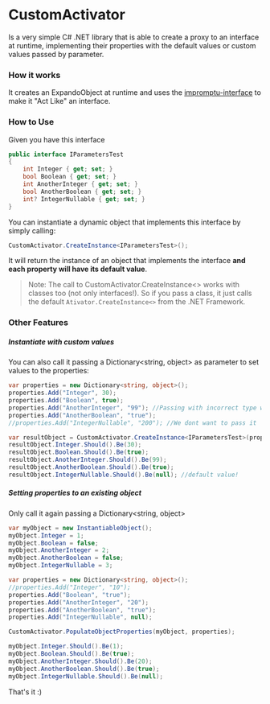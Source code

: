 # CustomActivator 
Is a very simple C# .NET library that is able to create a proxy to an interface at runtime, implementing their properties with the default values or custom values passed by parameter. 

### How it works
It creates an ExpandoObject at runtime and uses the [impromptu-interface] to make it "Act Like" an interface. 

### How to Use

Given you have this interface
```csharp
public interface IParametersTest
{
    int Integer { get; set; }
    bool Boolean { get; set; }
    int AnotherInteger { get; set; }
    bool AnotherBoolean { get; set; }
    int? IntegerNullable { get; set; }
}
```
You can instantiate a dynamic object that implements this interface by simply calling: 
```csharp
CustomActivator.CreateInstance<IParametersTest>();
```
It will return the instance of an object that implements the interface **and each property will have its default value**.

> Note: The call to CustomActivator.CreateInstance<> works with classes too (not only interfaces!). So if you pass a class, it just calls the default `Ativator.CreateInstance<>` from the .NET Framework.

### Other Features

##### Instantiate with custom values

You can also call it passing a Dictionary<string, object> as parameter to set values to the properties:
```csharp
var properties = new Dictionary<string, object>();
properties.Add("Integer", 30);
properties.Add("Boolean", true);
properties.Add("AnotherInteger", "99"); //Passing with incorrect type works to ;D
properties.Add("AnotherBoolean", "true");
//properties.Add("IntegerNullable", "200"); //We dont want to pass it

var resultObject = CustomActivator.CreateInstance<IParametersTest>(properties);
resultObject.Integer.Should().Be(30);
resultObject.Boolean.Should().Be(true);
resultObject.AnotherInteger.Should().Be(99);
resultObject.AnotherBoolean.Should().Be(true);
resultObject.IntegerNullable.Should().Be(null); //default value!
```

##### Setting properties to an existing object

Only call it again passing a Dictionary<string, object> 
```csharp
var myObject = new InstantiableObject();
myObject.Integer = 1;
myObject.Boolean = false;
myObject.AnotherInteger = 2;
myObject.AnotherBoolean = false;
myObject.IntegerNullable = 3;

var properties = new Dictionary<string, object>();
//properties.Add("Integer", "10");
properties.Add("Boolean", "true");
properties.Add("AnotherInteger", "20");
properties.Add("AnotherBoolean", "true");
properties.Add("IntegerNullable", null);

CustomActivator.PopulateObjectProperties(myObject, properties);

myObject.Integer.Should().Be(1);
myObject.Boolean.Should().Be(true);
myObject.AnotherInteger.Should().Be(20);
myObject.AnotherBoolean.Should().Be(true);
myObject.IntegerNullable.Should().Be(null);
```


 [impromptu-interface]:https://github.com/ekonbenefits/impromptu-interface

 That's it :)
